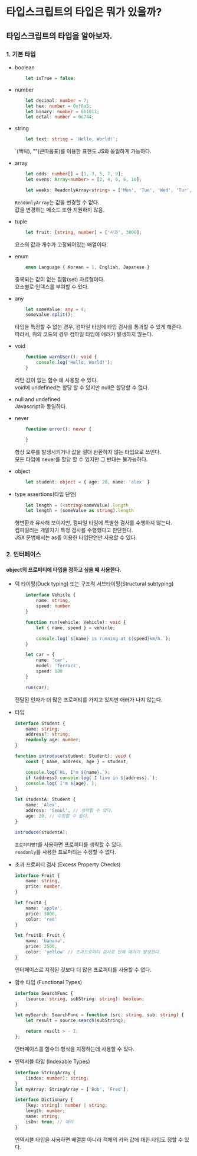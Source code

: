 타입스크립트의 타입은 뭐가 있을까?
===
타입스크립트의 타입을 알아보자.
---

### 1. 기본 타입
* boolean
    ```Typescript
        let isTrue = false;
    ```

* number
    ```Typescript
        let decimal: number = 7;
        let hex: number = 0xf0a5;
        let binary: number = 0b1011;
        let octal: number = 0o744;
    ```

* string
    ```Typescript
        let text: string = 'Hello, World!';
    ```
    `(백틱), ""(큰따옴표)를 이용한 표현도 JS와 동일하게 가능하다.

* array
    ```Typescript
        let odds: number[] = [1, 3, 5, 7, 9];
        let evens: Array<number> = [2, 4, 6, 8, 10];

        let weeks: ReadonlyArray<string> = ['Mon', 'Tue', 'Wed', 'Tur', "Fri', 'Sat', 'Sun'];
    ```
    `ReadonlyArray`는 값을 변경할 수 없다.<br /> 
    값을 변경하는 메소드 또한 지원하지 않음.<br /> 

* tuple
    ```Typescript
        let fruit: [string, number] = ['사과', 3000];
    ```
    요소의 값과 개수가 고정되어있는 배열이다.<br />

* enum
    ```Typescript
        enum Language { Korean = 1, English, Japanese }
    ```
    중복되는 값이 없는 집합(set) 자료형이다.<br />
    요소별로 인덱스를 부여할 수 있다.

* any
    ```Typescript
        let someValue: any = 4;
        someValue.split();
    ```
    타입을 특정할 수 없는 경우, 컴파일 타임에 타입 검사를 통과할 수 있게 해준다.<br />
    따라서, 위의 코드의 경우 컴파일 타임에 애러가 발생하지 않는다.<br />
* void
    ```Typescript
        function warnUser(): void {
            console.log('Hello, World!');        
        }
    ```
    리턴 값이 없는 함수 에 사용할 수 있다.<br />
    void에 undefined는 할당 할 수 있지만 null은 할당할 수 없다.<br />

* null and undefined<br />
    Javascript와 동일하다.

* never
    ```Typescript
        function error(): never {

        }
    ```
    항상 오류를 발생시키거나 값을 절대 반환하지 않는 타입으로 쓰인다.<br />
    모든 타입에 never를 할당 할 수 있지만 그 반대는 불가능하다.<br />

* object
    ```Typescript
        let student: object = { age: 20, name: 'alex' }
    ```

* type assertions(타입 단언)
    ```Typescript
        let length = (<string>someValue).length
        let length = (someValue as string).length
    ```
    형변환과 유사해 보이지만, 컴파일 타임에 특별한 검사를 수행하지 않는다.<br />
    컴파일러는 개발자가 특정 검사를 수행했다고 판단한다.<br /> 
    JSX 문법에서는 as를 이용한 타입단언만 사용할 수 있다.<br />

### 2. 인터페이스
#### object의 프로퍼티에 타입을 정하고 싶을 때 사용한다.

* 덕 타이핑(Duck typing) 또는 구조적 서브타이핑(Structural subtyping)
    ```Typescript
        interface Vehicle {
            name: string,
            speed: number
        }

        function run(vehicle: Vehicle): void {
            let { name, speed } = vehicle;

            console.log(`${name} is running at ${speed}km/h.`);
        }

        let car = {
            name: 'car',
            model: 'ferrari',
            speed: 100
        }

        run(car);
    ```
    전달된 인자가 더 많은 프로퍼티를 가지고 있지만 애러가 나지 않는다.<br />

* 타입 
    ```Typescript
    interface Student {
        name: string;
        address?: string;
        readonly age: number;
    }

    function introduce(student: Student): void {
        const { name, address, age } = student;

        console.log(`Hi, I'm ${name}.`);
        if (address) console.log(`I live in ${address}.`);
        console.log(`I'm ${age}.`);
    }

    let studentA: Student {
        name: 'Alex',
        address: 'Seoul', // 생략할 수 있다.
        age: 20, // 수정할 수 없다.
    }

    introduce(studentA);
    ```
    `프로퍼티명?`를 사용하면 프로퍼티를 생략할 수 있다.<br />
    `readonly`를 사용한 프로퍼티는 수정할 수 없다.<br />

* 초과 프로퍼티 검사 (Excess Property Checks)
    ```Typescript
    interface Fruit {
        name: string,
        price: number,
    }

    let fruitA {
        name: 'apple',
        price: 3000,
        color: 'red'
    }

    let fruitB: Fruit {
        name: 'banana',
        price: 2500,
        color: 'yellow' // 초과프로퍼티 검사로 인해 애러가 발생한다.
    }
    ```
    인터페이스로 지정된 것보다 더 많은 프로퍼티를 사용할 수 없다.<br />

* 함수 타입 (Functional Types)
    ```Typescript
    interface SearchFunc {
        (source: string, subString: string): boolean;
    }

    let mySearch: SearchFunc = function (src: string, sub: string) {
        let result = source.search(subString);

        return result > - 1;
    };
    ```
    인터페이스를 함수의 형식을 지정하는데 사용할 수 있다.<br />

* 인덱서블 타입 (Indexable Types)
    ```Typescript
    interface StringArray {
        [index: number]: string;
    }
    let myArray: StringArray = ['Bob', 'Fred'];

    interface Dictionary {
        [key: string]: number | string;
        length: number;
        name: string;
        isOn: true; // 애러
    }
    ```
    인덱서블 타입을 사용하면 배열뿐 아니라 객체의 키와 값에 대한 타입도 정할 수 있다.<br />
